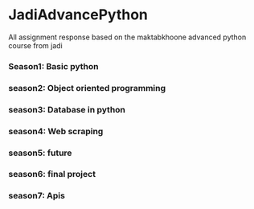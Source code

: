 # JadiAdvancePython
All assignment response based on the maktabkhoone advanced python course from jadi
### Season1: Basic python
### season2: Object oriented programming
### season3: Database in python
### season4: Web scraping
### season5: future 
### season6: final project
### season7: Apis
